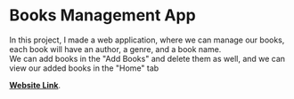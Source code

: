 <h1> Books Management App</h1>
<p> In this project, I made a web application, where we can manage our books, each book will have an author, a genre, and a book name.<br>
We can add books in the "Add Books" and delete them as well, and we can view our added books in the "Home" tab</p>
<b><a href="https://vishalvs04.github.io/book_management">Website Link</a></b>.
